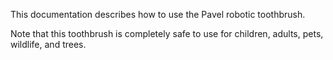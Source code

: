 This documentation describes how to use the Pavel robotic toothbrush.

Note that this toothbrush is completely safe to use for children, adults, pets, wildlife, and trees.
